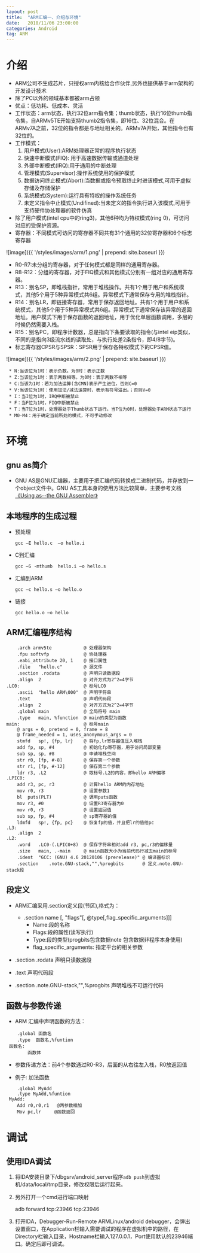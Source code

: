 ```yaml
---
layout: post
title:  "ARM汇编一、介绍与环境"
date:   2018/11/06 23:00:00
categories: Android
tag: ARM
---
```


# 介绍

* ARM公司不生成芯片，只授权arm内核给合作伙伴,另外也提供基于arm架构的开发设计技术
* 除了PC以外的领域基本都被arm占领
* 优点：低功耗、低成本、灵活
* 工作状态：arm状态，执行32位arm指令集；thumb状态，执行16位thumb指令集，自ARMv5TE开始支持thumb2指令集，即16位、32位混合。在ARMv7A之前，32位的指令都是与地址相关的。ARMv7A开始，其他指令也有32位的。
* 工作模式：
    1. 用户模式(User):ARM处理器正常的程序执行状态
    2. 快速中断模式(FIQ): 用于高速数据传输或通道处理
    3. 外部中断模式(IRQ):用于通用的中断处理
    4. 管理模式(Supervisor):操作系统使用的保护模式
    5. 数据访问终止模式(Abort):当数据或指令预取终止时进该模式,可用于虚拟存储及存储保护
    6. 系统模式(System):运行具有特权的操作系统任务
    7. 未定义指令中止模式(Undifined):当未定义的指令执行进入该模式,可用于支持硬件协处理器的软件仿真
* 除了用户模式(intel cpu中的ring3)，其他6种均为特权模式(ring 0)，可访问对应的受保护资源。
* 寄存器：不同模式可访问的寄存器不同共有31个通用的32位寄存器和6个标志寄存器
 
![image]({{ '/styles/images/arm/1.png' | prepend: site.baseurl }})

* R0-R7:未分组的寄存器，对于任何模式都是同样的通用寄存器。
* R8-R12：分组的寄存器，对于FIQ模式和其他模式分别有一组对应的通用寄存器。
* R13：别名SP，即堆栈指针，常用于堆栈操作。共有1个用于用户和系统模式，其他5个用于5种异常模式共6组。异常模式下通常保存专用的堆栈指针。
* R14：别名LR，即链接寄存器，常用于保存返回地址。共有1个用于用户和系统模式，其他5个用于5种异常模式共6组。异常模式下通常保存该异常的返回地址。用户模式下用于保存函数的返回地址，用于优化单层函数调用，多层的时候仍然需要入栈。
* R15：别名PC，即程序计数器，总是指向下条要读取的指令(与intel eip类似，不同的是指向3级流水线的读取处，与执行处差2条指令，即4/8字节)。
* 标志寄存器CPSR与SPSR：SPSR用于保存各特权模式下的CPSR值。

![image]({{ '/styles/images/arm/2.png' | prepend: site.baseurl }})

     * N:当该位为1时：表示负数。为0时：表示正数
     * Z:当该位为1时：表示两数相等。为0时：表示两数不相等
     * C:当该为1时：若为加法运算(含CMN)表示产生进位，否则C=0
     * V:当该位为1时：使用加法/减法运算时，表示有符号溢出。；否则V=0
     * I：当I位为1时，IRQ中断被禁止
     * F：当F位为1时，FIQ中断被禁止
     * T：当T位为1时，处理器处于Thumb状态下运行。当T位为0时，处理器处于ARM状态下运行
     * M0-M4：用于确定当前所处的模式，不可手动修改

# 环境

## gnu as简介

* GNU AS是GNU汇编器，主要用于把汇编代码转换成二进制代码，并存放到一个object文件中。GNU AS工具本身的使用方法比较简单，主要参考文档[《Using as--the GNU Assembler》](https://sourceware.org/binutils/docs/as/index.html)

## 本地程序的生成过程

* 预处理

      gcc –E hello.c  –o hello.i
* C到汇编

      gcc –S -mthumb  hello.i –o hello.s
* 汇编到ARM

      gcc –c hello.s –o hello.o
* 链接

      gcc hello.o –o hello

## ARM汇编程序结构

```
    .arch armv5te            @ 处理器架构
    .fpu softvfp             @ 协处理器
    .eabi_attribute 20, 1    @ 接口属性
    .file   "hello.c"        @ 源文件
    .section .rodata         @ 声明只读数据段
    .align  2                @ 对齐方式为2^2=4字节
.LC0:                        @ 标号LC0
    .ascii  "hello ARM\000"  @ 声明字符串
    .text                    @ 声明代码段
    .align  2                @ 对齐方式为2^2=4字节
    .global main             @ 全局符号 main
    .type   main, %function  @ main的类型为函数
main:                        @ 标号main
    @ args = 0, pretend = 0, frame = 8
    @ frame_needed = 1, uses_anonymous_args = 0
    stmfd   sp!, {fp, lr}    @ 将fp,lr寄存器值压入堆栈
    add fp, sp, #4           @ 初始化fp寄存器，用于访问局部变量
    sub sp, sp, #8           @ 申请堆栈空间
    str r0, [fp, #-8]        @ 保存第一个参数
    str r1, [fp, #-12]       @ 保存第二个参数
    ldr r3, .L2              @ 取标号.L2的内容，即hello ARM偏移
.LPIC0:
    add r3, pc, r3           @ 计算hello ARM的内存地址
    mov r0, r3               @ 设置参数1
    bl  puts(PLT)            @ 调用puts函数
    mov r3, #0               @ 设置R3寄存器为0
    mov r0, r3               @ 设置返回值
    sub sp, fp, #4           @ sp寄存器的值
    ldmfd   sp!, {fp, pc}    @ 恢复fp的值，并且把lr的值给pc
.L3:
    .align  2
.L2:
    .word   .LC0-(.LPIC0+8)  @ 保存字符串相对add r3, pc,r3的偏移量
    .size   main, .-main     @ main函数大小为当前代码行减去main的标号
    .ident  "GCC: (GNU) 4.6 20120106 (prerelease)" @ 编译器标识
    .section    .note.GNU-stack,"",%progbits       @ 定义.note.GNU-stack段
```

## 段定义
* ARM汇编采用.section定义段(节区),格式为：
    - .section name [, "flags"[, @type[,flag_specific_arguments]]]
        - Name:段的名称
        - Flags:段的属性(读写执行)
        - Type:段的类型(progbits包含数据note 包含数据非程序本身使用)
        - flag_specific_arguments: 指定平台的相关参数
 
* .section .rodata  声明只读数据段
* .text   声明代码段
* .section    .note.GNU-stack,"",%progbits  声明堆栈不可运行代码

## 函数与参数传递
* ARM 汇编中声明函数的方法：
```
    .global 函数名
    .type  函数名,%funtion
 函数名:
        函数体
```

* 参数传递方法：前4个参数通过R0-R3，后面的从右往左入栈，R0放返回值

* 例子: 加法函数
```
    .global MyAdd
    .type MyAdd,%funtion
 MyAdd:
    Add r0,r0,r1   @两参数相加
    Mov pc,lr     @函数返回
```


# 调试

## 使用IDA调试

1. 将IDA安装目录下/dbgsrv/android_server程序`adb push`到虚拟机/data/local/tmp目录，修改权限后运行起来。
2. 另外打开一个cmd进行端口映射
    
    adb forward tcp:23946 tcp:23946

3. 打开IDA，Debugger-Run-Remote ARMLinux/android debugger，会弹出设置窗口，在Application栏输入需要调试的程序在虚拟机中的路径，在Directory栏输入目录，Hostname栏输入127.0.0.1，Port使用默认的23946端口。确定后即可调试。